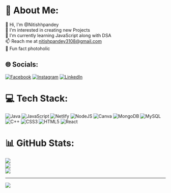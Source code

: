 # 💫 About Me:
👋 Hi, I'm @Nitishhpandey<br>👀 I'm interested in creating new Projects<br>🌱 I'm currently learning JavaScript along with DSA<br>📫 Reach me at nitishpandey3108@gmail.com<br>💭 Fun fact photoholic


## 🌐 Socials:
[![Facebook](https://img.shields.io/badge/Facebook-%231877F2.svg?logo=Facebook&logoColor=white)](https://facebook.com/https://www.facebook.com/profile.php?id=100071724017184&mibextid=2JQ9oc) [![Instagram](https://img.shields.io/badge/Instagram-%23E4405F.svg?logo=Instagram&logoColor=white)](https://instagram.com/https://www.instagram.com/nitishhpandey/) [![LinkedIn](https://img.shields.io/badge/LinkedIn-%230077B5.svg?logo=linkedin&logoColor=white)](https://linkedin.com/in/www.linkedin.com/in/nitish-kumar-1a5611241) 

# 💻 Tech Stack:
![Java](https://img.shields.io/badge/java-%23ED8B00.svg?style=for-the-badge&logo=openjdk&logoColor=white) ![JavaScript](https://img.shields.io/badge/javascript-%23323330.svg?style=for-the-badge&logo=javascript&logoColor=%23F7DF1E) ![Netlify](https://img.shields.io/badge/netlify-%23000000.svg?style=for-the-badge&logo=netlify&logoColor=#00C7B7) ![NodeJS](https://img.shields.io/badge/node.js-6DA55F?style=for-the-badge&logo=node.js&logoColor=white) ![Canva](https://img.shields.io/badge/Canva-%2300C4CC.svg?style=for-the-badge&logo=Canva&logoColor=white) ![MongoDB](https://img.shields.io/badge/MongoDB-%234ea94b.svg?style=for-the-badge&logo=mongodb&logoColor=white) ![MySQL](https://img.shields.io/badge/mysql-%2300000f.svg?style=for-the-badge&logo=mysql&logoColor=white) ![C++](https://img.shields.io/badge/c++-%2300599C.svg?style=for-the-badge&logo=c%2B%2B&logoColor=white) ![CSS3](https://img.shields.io/badge/css3-%231572B6.svg?style=for-the-badge&logo=css3&logoColor=white) ![HTML5](https://img.shields.io/badge/html5-%23E34F26.svg?style=for-the-badge&logo=html5&logoColor=white) ![React](https://img.shields.io/badge/react-%2320232a.svg?style=for-the-badge&logo=react&logoColor=%2361DAFB)
# 📊 GitHub Stats:
![](https://github-readme-stats.vercel.app/api?username=Nitishhpandey&theme=dark&hide_border=false&include_all_commits=false&count_private=false)<br/>
![](https://github-readme-streak-stats.herokuapp.com/?user=Nitishhpandey&theme=dark&hide_border=false)<br/>
![](https://github-readme-stats.vercel.app/api/top-langs/?username=Nitishhpandey&theme=dark&hide_border=false&include_all_commits=false&count_private=false&layout=compact)

---
[![](https://visitcount.itsvg.in/api?id=Nitishhpandey&icon=0&color=0)](https://visitcount.itsvg.in)

<!-- Proudly created with GPRM ( https://gprm.itsvg.in ) -->